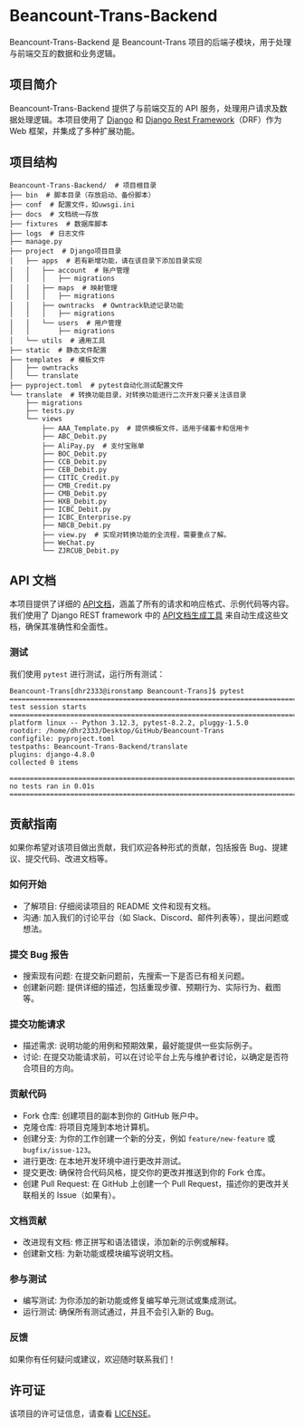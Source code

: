 # Beancount-Trans-Backend

Beancount-Trans-Backend 是 Beancount-Trans 项目的后端子模块，用于处理与前端交互的数据和业务逻辑。

## 项目简介

Beancount-Trans-Backend 提供了与前端交互的 API 服务，处理用户请求及数据处理逻辑。本项目使用了 [Django](https://www.django-rest-framework.org/) 和 [Django Rest Framework](https://www.django-rest-framework.org/)（DRF）作为 Web 框架，并集成了多种扩展功能。

## 项目结构

```shell
Beancount-Trans-Backend/  # 项目根目录
├── bin  # 脚本目录（存放启动、备份脚本）
├── conf  # 配置文件，如uwsgi.ini
├── docs  # 文档统一存放
├── fixtures  # 数据库脚本
├── logs  # 日志文件
├── manage.py
├── project  # Django项目目录
│   ├── apps  # 若有新增功能，请在该目录下添加目录实现
│   │   ├── account  # 账户管理
│   │   │   ├── migrations
│   │   ├── maps  # 映射管理
│   │   │   ├── migrations
│   │   ├── owntracks  # Owntrack轨迹记录功能
│   │   │   ├── migrations
│   │   └── users  # 用户管理
│   │       ├── migrations
│   └── utils  # 通用工具
├── static  # 静态文件配置
├── templates  # 模板文件
│   ├── owntracks
│   └── translate
├── pyproject.toml  # pytest自动化测试配置文件
└── translate  # 转换功能目录，对转换功能进行二次开发只要关注该目录
    ├── migrations
    ├── tests.py
    └── views
        ├── AAA_Template.py  # 提供模板文件，适用于储蓄卡和信用卡
        ├── ABC_Debit.py
        ├── AliPay.py  # 支付宝账单
        ├── BOC_Debit.py
        ├── CCB_Debit.py
        ├── CEB_Debit.py
        ├── CITIC_Credit.py
        ├── CMB_Credit.py
        ├── CMB_Debit.py
        ├── HXB_Debit.py
        ├── ICBC_Debit.py
        ├── ICBC_Enterprise.py
        ├── NBCB_Debit.py
        ├── view.py  # 实现对转换功能的全流程，需要重点了解。
        ├── WeChat.py
        └── ZJRCUB_Debit.py
```

## API 文档

本项目提供了详细的 [API文档](https://trans.dhr2333.cn/api/redoc)，涵盖了所有的请求和响应格式、示例代码等内容。我们使用了 Django REST framework 中的 [API文档生成工具](https://www.django-rest-framework.org/topics/documenting-your-api/#third-party-packages-for-openapi-support) 来自动生成这些文档，确保其准确性和全面性。

### 测试

我们使用 `pytest` 进行测试，运行所有测试：

```shell
Beancount-Trans[dhr2333@ironstamp Beancount-Trans]$ pytest
================================================================================================================= test session starts =================================================================================================================
platform linux -- Python 3.12.3, pytest-8.2.2, pluggy-1.5.0
rootdir: /home/dhr2333/Desktop/GitHub/Beancount-Trans
configfile: pyproject.toml
testpaths: Beancount-Trans-Backend/translate
plugins: django-4.8.0
collected 0 items

================================================================================================================ no tests ran in 0.01s ================================================================================================================
```

## 贡献指南

如果你希望对该项目做出贡献，我们欢迎各种形式的贡献，包括报告 Bug、提建议、提交代码、改进文档等。

### 如何开始

- 了解项目: 仔细阅读项目的 README 文件和现有文档。
- 沟通: 加入我们的讨论平台（如 Slack、Discord、邮件列表等），提出问题或想法。

### 提交 Bug 报告

- 搜索现有问题: 在提交新问题前，先搜索一下是否已有相关问题。
- 创建新问题: 提供详细的描述，包括重现步骤、预期行为、实际行为、截图等。

### 提交功能请求

- 描述需求: 说明功能的用例和预期效果，最好能提供一些实际例子。
- 讨论: 在提交功能请求前，可以在讨论平台上先与维护者讨论，以确定是否符合项目的方向。

### 贡献代码

- Fork 仓库: 创建项目的副本到你的 GitHub 账户中。
- 克隆仓库: 将项目克隆到本地计算机。
- 创建分支: 为你的工作创建一个新的分支，例如 `feature/new-feature` 或 `bugfix/issue-123`。
- 进行更改: 在本地开发环境中进行更改并测试。
- 提交更改: 确保符合代码风格，提交你的更改并推送到你的 Fork 仓库。
- 创建 Pull Request: 在 GitHub 上创建一个 Pull Request，描述你的更改并关联相关的 Issue（如果有）。

### 文档贡献

- 改进现有文档: 修正拼写和语法错误，添加新的示例或解释。
- 创建新文档: 为新功能或模块编写说明文档。

### 参与测试

- 编写测试: 为你添加的新功能或修复编写单元测试或集成测试。
- 运行测试: 确保所有测试通过，并且不会引入新的 Bug。

### 反馈

如果你有任何疑问或建议，欢迎随时联系我们！

## 许可证

该项目的许可证信息，请查看 [LICENSE](https://github.com/dhr2333/Beancount-Trans-Backend/blob/main/LICENSE.txt)。
